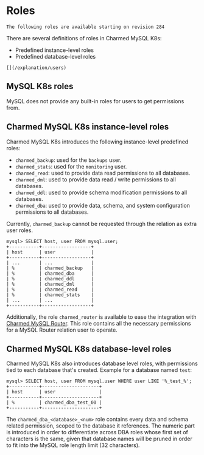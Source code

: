 # Roles

```{note}
The following roles are available starting on revision 284
```

There are several definitions of roles in Charmed MySQL K8s:
* Predefined instance-level roles
* Predefined database-level roles

```{seealso}
[](/explanation/users)
```

## MySQL K8s roles
MySQL does not provide any built-in roles for users to get permissions from.

## Charmed MySQL K8s instance-level roles

Charmed MySQL K8s introduces the following instance-level predefined roles:

* `charmed_backup`: used for the `backups` user.
* `charmed_stats`: used for the `monitoring` user.
* `charmed_read`: used to provide data read permissions to all databases.
* `charmed_dml`: used to provide data read / write permissions to all databases.
* `charmed_ddl`: used to provide schema modification permissions to all databases.
* `charmed_dba`: used to provide data, schema, and system configuration permissions to all databases.
 
Currently, `charmed_backup` cannot be requested through the relation as extra user roles.

```text
mysql> SELECT host, user FROM mysql.user;
+-----------+------------------+
| host      | user             |
+-----------+------------------+
| ...       | ...              |
| %         | charmed_backup   |
| %         | charmed_dba      |
| %         | charmed_ddl      |
| %         | charmed_dml      |
| %         | charmed_read     |
| %         | charmed_stats    |
| ...       | ...              |
+-----------+------------------+
```

Additionally, the role `charmed_router` is available to ease the integration with [Charmed MySQL Router](https://charmhub.io/mysql-router).
This role contains all the necessary permissions for a MySQL Router relation user to operate.

## Charmed MySQL K8s database-level roles

Charmed MySQL K8s also introduces database level roles, with permissions tied to each database that's created.
Example for a database named `test`:

```text
mysql> SELECT host, user FROM mysql.user WHERE user LIKE '%_test_%';
+-----------+---------------------+
| host      | user                |
+-----------+---------------------+
| %         | charmed_dba_test_00 |
+-----------+---------------------+
```

The `charmed_dba_<database>_<num>` role contains every data and schema related permission, scoped to the database it references.
The numeric part is introduced in order to differentiate across DBA roles whose first set of characters is the same,
given that database names will be pruned in order to fit into the MySQL role length limit (32 characters).
